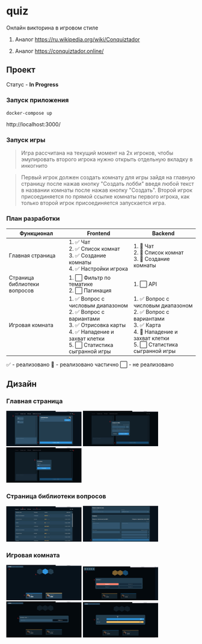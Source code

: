 # quiz

Онлайн викторина в игровом стиле

1. Аналог https://ru.wikipedia.org/wiki/Conquiztador

2. Аналог https://conquiztador.online/

## Проект

Статус - <b>In Progress</b>

### Запуск приложения

```
docker-compose up
```

http://localhost:3000/

### Запуск игры

> Игра рассчитана на текущий момент на 2х игроков, чтобы эмулировать второго игрока
> нужно открыть отдельную вкладку в инкогнито

> Первый игрок должен создать комнату для игры зайдя на главную страницу
> после нажав кнопку "Создать лобби" введя любой текст в названии комнаты после
> нажав кнопку "Создать". Второй игрок присоединяется по прямой ссылке комнаты первого игрока,
> как только второй игрок присоединяется запускается игра.

### План разработки

| Функционал                           | Frontend                                                                                                                                                          | Backend                                                                                                                                                  |
|--------------------------------------|-------------------------------------------------------------------------------------------------------------------------------------------------------------------|----------------------------------------------------------------------------------------------------------------------------------------------------------|
| Главная страница                     | 1. ✅ Чат<br/> 2. ️️✅ Список комнат<br/> 3. ️✅ Создание комнаты<br/> 4. ✅ Настройки игрока                                      | 1. 🤔 Чат<br/> 2. ️️🤔 Список комнат<br/> 3. ️🤔 Создание комнаты<br/>                                                                                   | 
| Страница библиотеки вопросов | 1. ⬜️ Фильтр по тематике<br/>2. ⬜️ Пагинация                                                                                                                      | 1. ⬜️ API                                                                                                                                                |
| Игровая комната                      | 1. ✅ Вопрос с числовым диапазоном<br/> 2. ✅ Вопрос с вариантами<br/> 3. ✅ Отрисовка карты<br/> 4. ✅ Нападение и захват клетки<br/> 5. ⬜️ Статистика сыгранной игры | 1. ✅ Вопрос с числовым диапазоном<br/> 2. ✅ Вопрос с вариантами<br/> 3. ✅ Карта<br/> 4. 🤔 Нападение и захват клетки<br/> 5. ⬜️ Статистика сыгранной игры |

✅ - реализовано 🤔 - реализовано частично ⬜️ - не реализовано

## Дизайн

### Главная страница

<img src="demo/1.JPG" width="200"/>
<img src="demo/2.JPG" width="200"/>
<img src="demo/3.JPG" width="200"/>

### Страница библиотеки вопросов

<img src="demo/4.JPG" width="200"/>
<img src="demo/5.JPG" width="200"/>

### Игровая комната

<img src="demo/6.JPG" width="200"/>
<img src="demo/7.JPG" width="200"/>
<img src="demo/8.JPG" width="200"/>
<img src="demo/9.JPG" width="200"/>